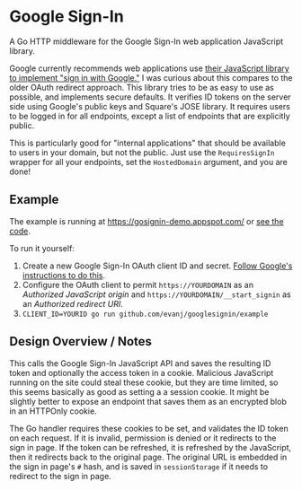 # Google Sign-In

A Go HTTP middleware for the Google Sign-In web application JavaScript library.

Google currently recommends web applications use [their JavaScript library to implement "sign in with Google."](https://developers.google.com/identity/sign-in/web/) I was curious about this compares to the older OAuth redirect approach. This library tries to be as easy to use as possible, and implements secure defaults. It verifies ID tokens on the server side using Google's public keys and Square's JOSE library. It requires users to be logged in for all endpoints, except a list of endpoints that are explicitly public.

This is particularly good for "internal applications" that should be available to users in your domain, but not the public. Just use the `RequiresSignIn` wrapper for all your endpoints, set the `HostedDomain` argument, and you are done! 


## Example

The example is running at https://gosignin-demo.appspot.com/ or [see the code](example/example.go).

To run it yourself:

1. Create a new Google Sign-In OAuth client ID and secret. [Follow Google's instructions to do this](https://developers.google.com/identity/sign-in/web/sign-in#before_you_begin).
2. Configure the OAuth client to permit `https://YOURDOMAIN` as an *Authorized JavaScript origin* and `https://YOURDOMAIN/__start_signin` as an *Authorized redirect URI*.
3. `CLIENT_ID=YOURID go run github.com/evanj/googlesignin/example`


## Design Overview / Notes

This calls the Google Sign-In JavaScript API and saves the resulting ID token and optionally the access token in a cookie. Malicious JavaScript running on the site could steal these cookie, but they are time limited, so this seems basically as good as setting a a session cookie. It might be slightly better to expose an endpoint that saves them as an encrypted blob in an HTTPOnly cookie.

The Go handler requires these cookies to be set, and validates the ID token on each request. If it is invalid, permission is denied or it redirects to the sign in page. If the token can be refreshed, it is refreshed by the JavaScript, then it redirects back to the original page. The original URL is embedded in the sign in page's `#` hash, and is saved in `sessionStorage` if it needs to redirect to the sign in page.
